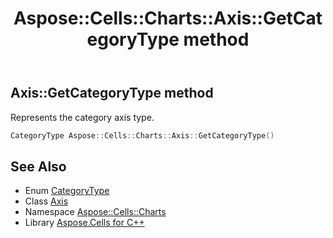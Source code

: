 ﻿---
title: Aspose::Cells::Charts::Axis::GetCategoryType method
linktitle: GetCategoryType
second_title: Aspose.Cells for C++ API Reference
description: 'Aspose::Cells::Charts::Axis::GetCategoryType method. Represents the category axis type in C++.'
type: docs
weight: 5300
url: /cpp/aspose.cells.charts/axis/getcategorytype/
---
## Axis::GetCategoryType method


Represents the category axis type.

```cpp
CategoryType Aspose::Cells::Charts::Axis::GetCategoryType()
```

## See Also

* Enum [CategoryType](../../categorytype/)
* Class [Axis](../)
* Namespace [Aspose::Cells::Charts](../../)
* Library [Aspose.Cells for C++](../../../)
